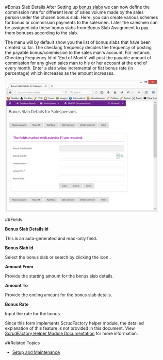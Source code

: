 #Bonus Slab Details
After Setting up [bonus slabs](bonus-slabs.md) we
can now define the commission rate for different level
of sales volume made by the sales person under the chosen bonus slab. 
Here, you can create various schemes for bonus or commission payments
 to the salesmen. Later the salesmen can be assigned into these bonus 
slabs from Bonus Slab Assignment to pay them bonuses according to the 
slab.

The menu will by default show you the list of bonus slabs that have 
been created so far. The checking frequency decides the frequency of
 posting the payable bonus/commission to the sales man's account. 
For instance, Checking Frequency Id of 'End of Month' will post the
 payable amount of commission for any given sales man to his or her 
account at the end of every month. Enter a slab wise incremental or 
flat bonus rate (in percentage) which increases as the amount 
increases.



![Bonus Slab Details](images/bonus-slab-details.png)

##Fields

**Bonus Slab Details Id**

This is an auto-generated and read-only field.

**Bonus Slab Id**

Select the bonus slab or search by clicking the icon <i class="item-selector"></i>.

**Amount From**

Provide the starting amount for the bonus slab details.

**Amount To**

Provide the ending amount for the bonus slab details.

**Bonus Rate** 

Input the rate for the bonus.



<div class="alert-box scrud radius">
    Since this form implements ScrudFactory helper module, the detailed explanation of this feature is not provided
    in this document. View <a href="../../core-concepts/scrud-factory.html">ScrudFactory Helper Module Documentation</a>
    for more information.
</div>

##Related Topics
* [Setup and Maintenance](../setup-and-maintenance.md)
